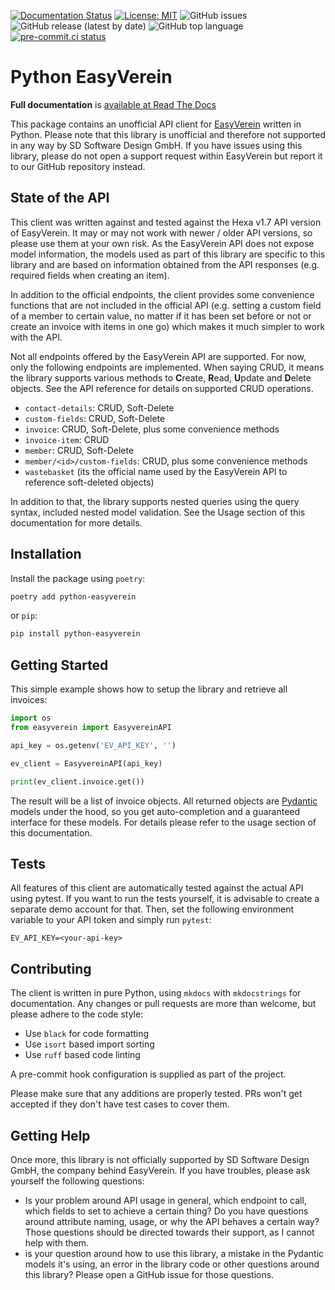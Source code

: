 [![Documentation Status](https://readthedocs.org/projects/python-easyverein/badge/?version=latest)](https://python-easyverein.readthedocs.io/en/latest/?badge=latest)
[![License: MIT](https://img.shields.io/badge/License-MIT-brightgreen.svg)](https://opensource.org/licenses/MIT)
![GitHub issues](https://img.shields.io/github/issues/waza-ari/python-easyverein)
![GitHub release (latest by date)](https://img.shields.io/github/v/release/waza-ari/python-easyverein)
![GitHub top language](https://img.shields.io/github/languages/top/waza-ari/python-easyverein)
[![pre-commit.ci status](https://results.pre-commit.ci/badge/github/waza-ari/python-easyverein/development.svg)](https://results.pre-commit.ci/latest/github/waza-ari/python-easyverein/development)


# Python EasyVerein

**Full documentation** is [available at Read The Docs](https://python-easyverein.readthedocs.io/en/latest/)

This package contains an unofficial API client for [EasyVerein](http://easyverein.com) written in Python. Please note that this
library is unofficial and therefore not supported in any way by SD Software Design GmbH. If you have issues using this
library, please do not open a support request within EasyVerein but report it to our GitHub repository instead.

## State of the API

This client was written against and tested against the Hexa v1.7 API version of EasyVerein. It may or may not work
with newer / older API versions, so please use them at your own risk. As the EasyVerein API does not expose model
information, the models used as part of this library are specific to this library and are based on information obtained
from the API responses (e.g. required fields when creating an item).

In addition to the official endpoints, the client provides some convenience functions that are not included in the
official API (e.g. setting a custom field of a member to certain value, no matter if it has been set before or not
or create an invoice with items in one go) which makes it much simpler to work with the API.

Not all endpoints offered by the EasyVerein API are supported. For now, only the following endpoints are implemented.
When saying CRUD, it means the library supports various methods to **C**reate, **R**ead, **U**pdate and
**D**elete objects. See the API reference for details on supported CRUD operations.

* `contact-details`: CRUD, Soft-Delete
* `custom-fields`: CRUD, Soft-Delete
* `invoice`: CRUD, Soft-Delete, plus some convenience methods
* `invoice-item`: CRUD
* `member`: CRUD, Soft-Delete
* `member/<id>/custom-fields`: CRUD, plus some convenience methods
* `wastebasket` (its the official name used by the EasyVerein API to reference soft-deleted objects)

In addition to that, the library supports nested queries using the query syntax, included nested model validation.
See the Usage section of this documentation for more details.

## Installation

Install the package using `poetry`:

```bash
poetry add python-easyverein
```

or `pip`:

```bash
pip install python-easyverein
```

## Getting Started

This simple example shows how to setup the library and retrieve all invoices:

```python
import os
from easyverein import EasyvereinAPI

api_key = os.getenv('EV_API_KEY', '')

ev_client = EasyvereinAPI(api_key)

print(ev_client.invoice.get())
```

The result will be a list of invoice objects. All returned objects are [Pydantic](https://pydantic.dev) models under
the hood, so you get auto-completion and a guaranteed interface for these models. For details please refer to the usage
section of this documentation.

## Tests

All features of this client are automatically tested against the actual API using pytest. If you want to run the tests
yourself, it is advisable to create a separate demo account for that. Then, set the following environment variable to
your API token and simply run `pytest`:

```
EV_API_KEY=<your-api-key>
```

## Contributing

The client is written in pure Python, using `mkdocs` with `mkdocstrings` for documentation. Any changes or
pull requests are more than welcome, but please adhere to the code style:

- Use `black` for code formatting
- Use `isort` based import sorting
- Use `ruff` based code linting

A pre-commit hook configuration is supplied as part of the project.

Please make sure that any additions are properly tested. PRs won't get accepted if they don't have test cases to
cover them.

## Getting Help

Once more, this library is not officially supported by SD Software Design GmbH, the company behind EasyVerein.
If you have troubles, please ask yourself the following questions:

- Is your problem around API usage in general, which endpoint to call, which fields to set to achieve a certain thing?
  Do you have questions around attribute naming, usage, or why the API behaves a certain way? Those questions should be
  directed towards their support, as I cannot help with them.
- is your question around how to use this library, a mistake in the Pydantic models it's using, an error in the library
  code or other questions around this library? Please open a GitHub issue for those questions.
